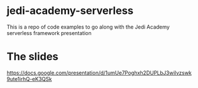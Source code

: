 # jedi-academy-serverless
This is a repo of code examples to go along with the Jedi Academy serverless framework presentation

# The slides
<https://docs.google.com/presentation/d/1umUe7Poghxh2DUPLbJ3wiIvzswk9ute1irhQ-eK3QSk>
